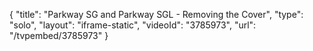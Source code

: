 {
    "title": "Parkway SG and Parkway SGL - Removing the Cover",
    "type": "solo",
    "layout": "iframe-static",
    "videoId": "3785973",
    "url": "\/tvpembed\/3785973"
}